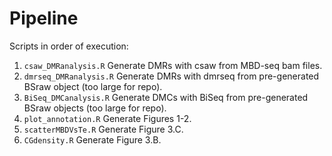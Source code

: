 # Pipeline

Scripts in order of execution:

1. `csaw_DMRanalysis.R` Generate DMRs with csaw from MBD-seq bam files.
2. `dmrseq_DMRanalysis.R` Generate DMRs with dmrseq from pre-generated BSraw object (too large for repo).
3. `BiSeq_DMCanalysis.R` Generate DMCs with BiSeq from pre-generated BSraw objects (too large for repo).
4. `plot_annotation.R` Generate Figures 1-2.
4. `scatterMBDVsTe.R` Generate Figure 3.C.
5. `CGdensity.R` Generate Figure 3.B.